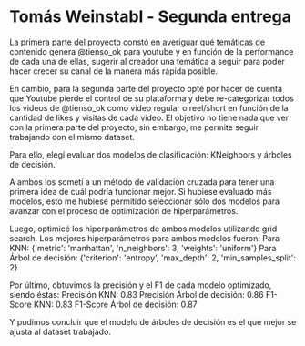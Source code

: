 # Tomás Weinstabl - Segunda entrega

La primera parte del proyecto constó en averiguar qué temáticas de contenido genera @tienso_ok para youtube y en función de la performance de cada una de ellas, sugerir al creador una temática a seguir para poder hacer crecer su canal de la manera más rápida posible.

En cambio, para la segunda parte del proyecto opté por hacer de cuenta que Youtube pierde el control de su plataforma y debe re-categorizar todos los videos de @tienso_ok como video regular o reel/short en función de la cantidad de likes y visitas de cada video. El objetivo no tiene nada que ver con la primera parte del proyecto, sin embargo, me permite seguir trabajando con el mismo dataset.

Para ello, elegí evaluar dos modelos de clasificación: KNeighbors y árboles de decisión.

A ambos los sometí a un método de validación cruzada para tener una primera idea de cuál podría funcionar mejor. Si hubiese evaluado más modelos, esto me hubiese permitido seleccionar sólo dos modelos para avanzar con el proceso de optimización de hiperparámetros.

Luego, optimicé los hiperparámetros de ambos modelos utilizando grid search. Los mejores hiperparámetros para ambos modelos fueron:
Para KNN: {'metric': 'manhattan', 'n_neighbors': 3, 'weights': 'uniform'}
Para Árbol de decisión: {'criterion': 'entropy', 'max_depth': 2, 'min_samples_split': 2}

Por último, obtuvimos la precisión y el F1 de cada modelo optimizado, siendo éstas:
Precisión KNN: 0.83
Precisión Árbol de decisión: 0.86
F1-Score KNN: 0.83
F1-Score Árbol de decisión: 0.87

Y pudimos concluir que el modelo de árboles de decisión es el que mejor se ajusta al dataset trabajado.


